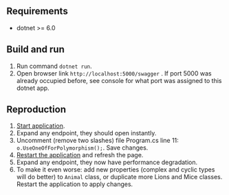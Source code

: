 ## Requirements
* dotnet >= 6.0

## Build and run
1. Run command `dotnet run`.
2. Open browser link `http://localhost:5000/swagger` . If port 5000 was already occupied before, see console for what port was assigned to this dotnet app.

## Reproduction
1. [Start application](#build-and-run).
2. Expand any endpoint, they should open instantly.
3. Uncomment (remove two slashes) file Program.cs line 11: `o.UseOneOfForPolymorphism();`. Save changes.
4. [Restart the application](#build-and-run) and refresh the page.
5. Expand any endpoint, they now have performance degradation.
6. To make it even worse: add new properties (complex and cyclic types will do better) to `Animal` class, or duplicate more Lions and Mice classes. Restart the application to apply changes.